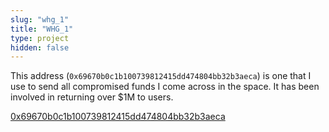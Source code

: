 ```yaml
---
slug: "whg_1"
title: "WHG_1"
type: project
hidden: false
---
```


This address (`0x69670b0c1b100739812415dd474804bb32b3aeca`) is one that I use to send all compromised funds I come across in the space. It has been involved in returning over $1M to users.

[0x69670b0c1b100739812415dd474804bb32b3aeca](https://etherscan.io/address/0x3910c18c2d886cc6c18918c197af4a28563b3ccd)